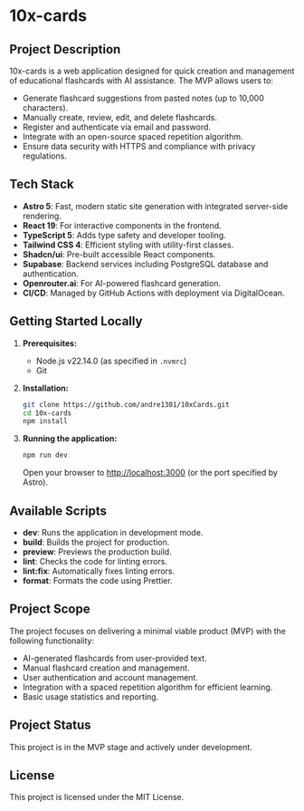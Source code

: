# 10x-cards

## Project Description
10x-cards is a web application designed for quick creation and management of educational flashcards with AI assistance. The MVP allows users to:
- Generate flashcard suggestions from pasted notes (up to 10,000 characters).
- Manually create, review, edit, and delete flashcards.
- Register and authenticate via email and password.
- Integrate with an open-source spaced repetition algorithm.
- Ensure data security with HTTPS and compliance with privacy regulations.

## Tech Stack
- **Astro 5**: Fast, modern static site generation with integrated server-side rendering.
- **React 19**: For interactive components in the frontend.
- **TypeScript 5**: Adds type safety and developer tooling.
- **Tailwind CSS 4**: Efficient styling with utility-first classes.
- **Shadcn/ui**: Pre-built accessible React components.
- **Supabase**: Backend services including PostgreSQL database and authentication.
- **Openrouter.ai**: For AI-powered flashcard generation.
- **CI/CD**: Managed by GitHub Actions with deployment via DigitalOcean.

## Getting Started Locally
1. **Prerequisites:**
   - Node.js v22.14.0 (as specified in `.nvmrc`)
   - Git

2. **Installation:**
   ```bash
   git clone https://github.com/andre1301/10xCards.git
   cd 10x-cards
   npm install
   ```

3. **Running the application:**
   ```bash
   npm run dev
   ```
   Open your browser to [http://localhost:3000](http://localhost:3000) (or the port specified by Astro).

## Available Scripts
- **dev**: Runs the application in development mode.
- **build**: Builds the project for production.
- **preview**: Previews the production build.
- **lint**: Checks the code for linting errors.
- **lint:fix**: Automatically fixes linting errors.
- **format**: Formats the code using Prettier.

## Project Scope
The project focuses on delivering a minimal viable product (MVP) with the following functionality:
- AI-generated flashcards from user-provided text.
- Manual flashcard creation and management.
- User authentication and account management.
- Integration with a spaced repetition algorithm for efficient learning.
- Basic usage statistics and reporting.

## Project Status
This project is in the MVP stage and actively under development.

## License
This project is licensed under the MIT License.
